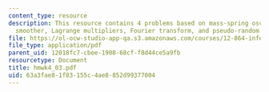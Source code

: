 ```yaml
---
content_type: resource
description: This resource contains 4 problems based on mass-spring oscillator, RTS
  smoother, Lagrange multipliers, Fourier transform, and pseudo-random number generator.
file: https://ol-ocw-studio-app-qa.s3.amazonaws.com/courses/12-864-inference-from-data-and-models-spring-2005/63a3fae81f83155c4ae8852d99377004_hmwk4_03.pdf
file_type: application/pdf
parent_uid: 12018fc7-cbee-1908-68cf-f8d44ce5a9fb
resourcetype: Document
title: hmwk4_03.pdf
uid: 63a3fae8-1f83-155c-4ae8-852d99377004
---
```

